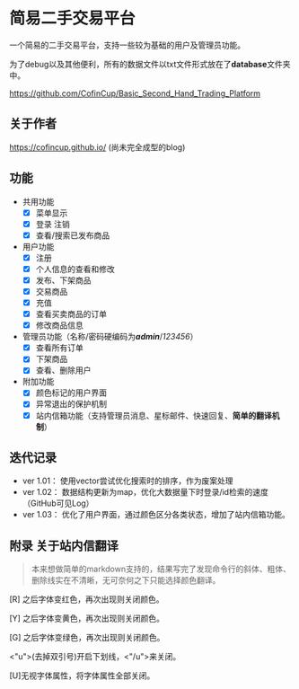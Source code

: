 # 简易二手交易平台

一个简易的二手交易平台，支持一些较为基础的用户及管理员功能。

为了debug以及其他便利，所有的数据文件以txt文件形式放在了**database**文件夹中。

https://github.com/CofinCup/Basic_Second_Hand_Trading_Platform



## 关于作者
https://cofincup.github.io/  (尚未完全成型的blog)



## 功能

* 共用功能
  - [x] 菜单显示
  - [x] 登录 注销
  - [x] 查看/搜索已发布商品
* 用户功能
  - [x] 注册
  - [x] 个人信息的查看和修改
  - [x] 发布、下架商品
  - [x] 交易商品
  - [x] 充值
  - [x] 查看买卖商品的订单
  - [x] 修改商品信息
* 管理员功能（名称/密码硬编码为***admin***/*123456*）
  - [x] 查看所有订单
  - [x] 下架商品
  - [x] 查看、删除用户
* 附加功能
  - [x] 颜色标记的用户界面
  - [x] 异常退出的保护机制
  - [x] 站内信箱功能（支持管理员消息、星标邮件、快速回复、**简单的翻译机制**）

## 迭代记录

* ver 1.01： 使用vector尝试优化搜索时的排序，作为废案处理
* ver 1.02： 数据结构更新为map，优化大数据量下时登录/id检索的速度（GitHub可见Log）
* ver 1.03： 优化了用户界面，通过颜色区分各类状态，增加了站内信箱功能。

## 附录 关于站内信翻译

> 本来想做简单的markdown支持的，结果写完了发现命令行的斜体、粗体、删除线实在不清晰，无可奈何之下只能选择颜色翻译。

[R] 之后字体变红色，再次出现则关闭颜色。

[Y] 之后字体变黄色，再次出现则关闭颜色。

[G] 之后字体变绿色，再次出现则关闭颜色。

<"u">(去掉双引号)开启下划线，<"/u">来关闭。

[U]无视字体属性，将字体属性全部关闭。

